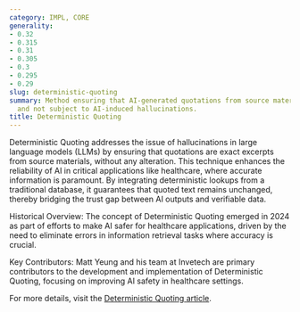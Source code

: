 ```yaml
---
category: IMPL, CORE
generality:
- 0.32
- 0.315
- 0.31
- 0.305
- 0.3
- 0.295
- 0.29
slug: deterministic-quoting
summary: Method ensuring that AI-generated quotations from source materials are verbatim
  and not subject to AI-induced hallucinations.
title: Deterministic Quoting
---
```


Deterministic Quoting addresses the issue of hallucinations in large language models (LLMs) by ensuring that quotations are exact excerpts from source materials, without any alteration. This technique enhances the reliability of AI in critical applications like healthcare, where accurate information is paramount. By integrating deterministic lookups from a traditional database, it guarantees that quoted text remains unchanged, thereby bridging the trust gap between AI outputs and verifiable data.

Historical Overview:
The concept of Deterministic Quoting emerged in 2024 as part of efforts to make AI safer for healthcare applications, driven by the need to eliminate errors in information retrieval tasks where accuracy is crucial.

Key Contributors:
Matt Yeung and his team at Invetech are primary contributors to the development and implementation of Deterministic Quoting, focusing on improving AI safety in healthcare settings.

For more details, visit the [Deterministic Quoting article](https://mattyyeung.github.io/deterministic-quoting).